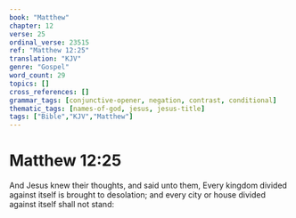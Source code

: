 ```yaml
---
book: "Matthew"
chapter: 12
verse: 25
ordinal_verse: 23515
ref: "Matthew 12:25"
translation: "KJV"
genre: "Gospel"
word_count: 29
topics: []
cross_references: []
grammar_tags: [conjunctive-opener, negation, contrast, conditional]
thematic_tags: [names-of-god, jesus, jesus-title]
tags: ["Bible","KJV","Matthew"]
---
```


# Matthew 12:25

And Jesus knew their thoughts, and said unto them, Every kingdom divided against itself is brought to desolation; and every city or house divided against itself shall not stand:
